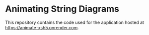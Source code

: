 # Animating String Diagrams

This repository contains the code used for the application hosted at https://animate-xsh5.onrender.com.
